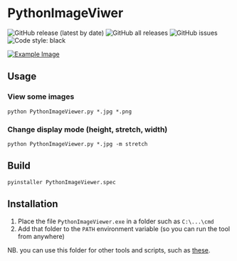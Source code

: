 # PythonImageViwer

![GitHub release (latest by date)](https://img.shields.io/github/v/release/skarfie123/PythonImageViewer)
![GitHub all releases](https://img.shields.io/github/downloads/skarfie123/PythonImageViewer/total)
![GitHub issues](https://img.shields.io/github/issues/skarfie123/PythonImageViewer)
![Code style: black](https://img.shields.io/badge/code%20style-black-000000.svg)

[![Example Image](https://i.imgur.com/ZgY1SOS.png)](https://rahulpaicreations.github.io/blender/rpc-anim)

## Usage

### View some images

`python PythonImageViewer.py *.jpg *.png`

### Change display mode (height, stretch, width)

`python PythonImageViewer.py *.jpg -m stretch`

## Build

`pyinstaller PythonImageViewer.spec`

## Installation

1. Place the file `PythonImageViewer.exe` in a folder such as `C:\...\cmd`
1. Add that folder to the `PATH` environment variable (so you can run the tool from anywhere)

NB. you can use this folder for other tools and scripts, such as [these](https://github.com/skarfie123/cmd).
